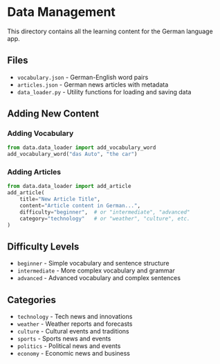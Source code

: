 
# Data Management

This directory contains all the learning content for the German language app.

## Files

- `vocabulary.json` - German-English word pairs
- `articles.json` - German news articles with metadata
- `data_loader.py` - Utility functions for loading and saving data

## Adding New Content

### Adding Vocabulary
```python
from data.data_loader import add_vocabulary_word
add_vocabulary_word("das Auto", "the car")
```

### Adding Articles
```python
from data.data_loader import add_article
add_article(
    title="New Article Title",
    content="Article content in German...",
    difficulty="beginner",  # or "intermediate", "advanced"
    category="technology"   # or "weather", "culture", etc.
)
```

## Difficulty Levels
- `beginner` - Simple vocabulary and sentence structure
- `intermediate` - More complex vocabulary and grammar
- `advanced` - Advanced vocabulary and complex sentences

## Categories
- `technology` - Tech news and innovations
- `weather` - Weather reports and forecasts
- `culture` - Cultural events and traditions
- `sports` - Sports news and events
- `politics` - Political news and events
- `economy` - Economic news and business
